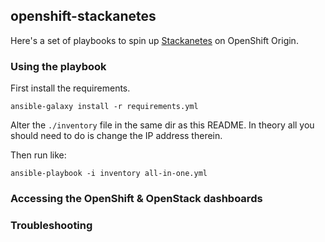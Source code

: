## openshift-stackanetes

Here's a set of playbooks to spin up [Stackanetes](https://github.com/stackanetes/stackanetes) on OpenShift Origin.

### Using the playbook

First install the requirements.

```
ansible-galaxy install -r requirements.yml
```

Alter the `./inventory` file in the same dir as this README. In theory all you should need to do is change the IP address therein.

Then run like:

```
ansible-playbook -i inventory all-in-one.yml
```



### Accessing the OpenShift & OpenStack dashboards

### Troubleshooting

